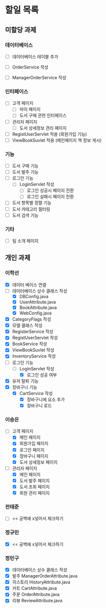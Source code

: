 # 할일 목록

## 미할당 과제

### 데이터베이스
- [ ] 데이터베이스 테이블 추가
- [ ] OrderService 작성
- [ ] ManagerOrderService 작성



### 인터페이스
- [ ] 고객 페이지
  - [ ] 마이 페이지
  - [ ] 도서 구매 관련 인터페이스 
- [ ] 관리자 페이지
  - [ ] 도서 상세정보 관리 페이지
- [ ] RegistUserServlet 적용 (회원가입 기능)
- [ ] ViewBookSuvlet 적용 (메인페이지 책 정보 게시)

### 기능
- [ ] 도서 구매 기능
- [ ] 도서 발주 기능
- [ ] 로그인 기능
  - [ ] LoginServlet 작성
    - [ ] 로그인 성공시 페이지 전환
    - [ ] 로그인 실패시 페이지 전환
- [ ] 도서 항목별 정렬 기능
- [ ] 도서 카테고리 필터링
- [ ] 도서 검색 기능
### 기타
- [ ] 팀 소개 페이지

## 개인 과제

### 이학선
- [x] 데이터 베이스 연결
- [ ] 데이터베이스 상수 클래스 작성
  - [x] DBConfig.java
  - [x] UserAttribute.java
  - [x] BookAttribute.java
  - [x] WebConfig.java
- [x] CategoryFlags 작성
- [x] 모델 클래스 작성
- [x] RegisterService 작성 
- [x] RegistUserServlet 작성
- [x] BookService 작성
- [x] ViewBookSuvlet 작성 
- [x] InventoryService 작성
- [ ] 로그인 기능
  - [ ] LoginServlet 작성  
    - [x] 로그인 성공 여부 
- [x] 유저 탈퇴 기능
- [x] 장바구니 기능     
  - [x] CartService 작성
    - [x] 장바구니에 요소 추가
    - [x] 장바구니 로드  

### 이승은
- [ ] 고객 페이지
  - [x] 메인 페이지
  - [x] 회원가입 페이지
  - [x] 로그인 페이지
  - [x] 장바구니 페이지
  - [x] 도서 상세정보 페이지
- [ ] 관리자 페이지
  - [x] 메인 페이지
  - [x] 도서 발주 페이지
  - [x] 도서 조회 페이지
  - [x] 회원 관리 페이지
  
### 전태준
- [ ] << 공백에 x넣어서 체크하기

### 정규민
- [x] << 공백에 x넣어서 체크하기

### 정민구
- [x] 데이터베이스 상수 클래스 작성
- [x] 발주 ManagerOrderAttribute.java
- [x] 히스토리 HistoryAttribute.java
- [x] 카트 CartAttribute.java
- [x] 주문 OrderAttribute.java
- [x] 리뷰 ReviewAttribute.java